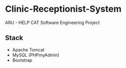 Clinic-Receptionist-System
==========================

ARU - HELP CAT Software Engineering Project

Stack
-----
- Apache Tomcat
- MySQL (PHPmyAdmin)
- Bootstrap
